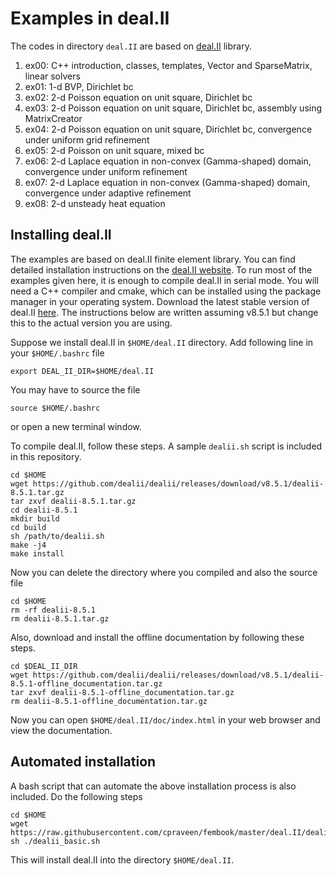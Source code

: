 # Examples in deal.II

The codes in directory `deal.II` are based on [deal.II](http://www.dealii.org) library.

1. ex00: C++ introduction, classes, templates, Vector and SparseMatrix, linear solvers
1. ex01: 1-d BVP, Dirichlet bc
1. ex02: 2-d Poisson equation on unit square, Dirichlet bc
1. ex03: 2-d Poisson equation on unit square, Dirichlet bc, assembly using MatrixCreator
1. ex04: 2-d Poisson equation on unit square, Dirichlet bc, convergence under uniform grid refinement
1. ex05: 2-d Poisson on unit square, mixed bc
1. ex06: 2-d Laplace equation in non-convex (Gamma-shaped) domain, convergence under uniform refinement
1. ex07: 2-d Laplace equation in non-convex (Gamma-shaped) domain, convergence under adaptive refinement
1. ex08: 2-d unsteady heat equation

## Installing deal.II
The examples are based on deal.II finite element library. You can find detailed installation instructions on the [deal.II website](http://www.dealii.org/developer/readme.html). To run most of the examples given here, it is enough to compile deal.II in serial mode. You will need a C++ compiler and cmake, which can be installed using the package manager in your operating system. Download the latest stable version of deal.II [here](https://github.com/dealii/dealii/releases). The instructions below are written assuming v8.5.1 but change this to the actual version you are using.

Suppose we install deal.II in `$HOME/deal.II` directory. Add following line in your `$HOME/.bashrc` file
```
export DEAL_II_DIR=$HOME/deal.II
```
You may have to source the file
```
source $HOME/.bashrc
```
or open a new terminal window.

To compile deal.II, follow these steps. A sample `dealii.sh` script is included in this repository.
```
cd $HOME
wget https://github.com/dealii/dealii/releases/download/v8.5.1/dealii-8.5.1.tar.gz
tar zxvf dealii-8.5.1.tar.gz
cd dealii-8.5.1
mkdir build
cd build
sh /path/to/dealii.sh
make -j4
make install
```
Now you can delete the directory where you compiled and also the source file
```
cd $HOME
rm -rf dealii-8.5.1
rm dealii-8.5.1.tar.gz
```
Also, download and install the offline documentation by following these steps.
```
cd $DEAL_II_DIR
wget https://github.com/dealii/dealii/releases/download/v8.5.1/dealii-8.5.1-offline_documentation.tar.gz
tar zxvf dealii-8.5.1-offline_documentation.tar.gz
rm dealii-8.5.1-offline_documentation.tar.gz
```
Now you can open `$HOME/deal.II/doc/index.html` in your web browser and view the documentation.

## Automated installation

A bash script that can automate the above installation process is also included. Do the following steps
```
cd $HOME
wget https://raw.githubusercontent.com/cpraveen/fembook/master/deal.II/dealii_basic.sh
sh ./dealii_basic.sh
```
This will install deal.II into the directory ```$HOME/deal.II```.
